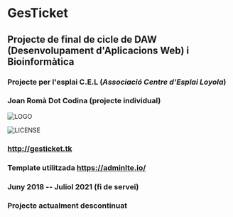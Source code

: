 # GesTicket
## Projecte de final de cicle de DAW (Desenvolupament d'Aplicacions Web) i Bioinformàtica
### Projecte per l'esplai C.E.L (*Associació Centre d'Esplai Loyola*)
### Joan Romà Dot Codina (projecte individual)
![LOGO](https://i.imgur.com/woWITwn.png)

![LICENSE](https://upload.wikimedia.org/wikipedia/commons/thumb/9/93/GPLv3_Logo.svg/150px-GPLv3_Logo.svg.png)

### http://gesticket.tk
### Template utilitzada https://adminlte.io/

### Juny 2018 -- Juliol 2021 (fi de servei)

### Projecte actualment descontinuat
